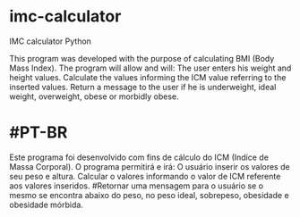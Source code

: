 # imc-calculator
IMC calculator Python

This program was developed with the purpose of calculating BMI (Body Mass Index).
The program will allow and will:
The user enters his weight and height values.
Calculate the values informing the ICM value referring to the inserted values.
Return a message to the user if he is underweight, ideal weight, overweight, obese or morbidly obese.

# #PT-BR

Este programa foi desenvolvido com fins de cálculo do ICM (Indíce de Massa Corporal).
O programa permitirá e irá:
O usuário inserir os valores de seu peso e altura.
Calcular o valores informando o valor de ICM referente aos valores inseridos.
#Retornar uma mensagem para o usuário se o mesmo se encontra abaixo do peso, no peso ideal, sobrepeso, obesidade e obesidade mórbida.
